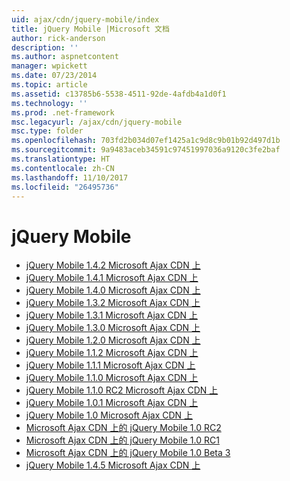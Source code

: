 ```yaml
---
uid: ajax/cdn/jquery-mobile/index
title: jQuery Mobile |Microsoft 文档
author: rick-anderson
description: ''
ms.author: aspnetcontent
manager: wpickett
ms.date: 07/23/2014
ms.topic: article
ms.assetid: c13785b6-5538-4511-92de-4afdb4a1d0f1
ms.technology: ''
ms.prod: .net-framework
msc.legacyurl: /ajax/cdn/jquery-mobile
msc.type: folder
ms.openlocfilehash: 703fd2b034d07ef1425a1c9d8c9b01b92d497d1b
ms.sourcegitcommit: 9a9483aceb34591c97451997036a9120c3fe2baf
ms.translationtype: HT
ms.contentlocale: zh-CN
ms.lasthandoff: 11/10/2017
ms.locfileid: "26495736"
---
```

<a name="jquery-mobile"></a>jQuery Mobile
====================
- [jQuery Mobile 1.4.2 Microsoft Ajax CDN 上](cdnjquerymobile142.md)
- [jQuery Mobile 1.4.1 Microsoft Ajax CDN 上](cdnjquerymobile141.md)
- [jQuery Mobile 1.4.0 Microsoft Ajax CDN 上](cdnjquerymobile140.md)
- [jQuery Mobile 1.3.2 Microsoft Ajax CDN 上](cdnjquerymobile132.md)
- [jQuery Mobile 1.3.1 Microsoft Ajax CDN 上](cdnjquerymobile131.md)
- [jQuery Mobile 1.3.0 Microsoft Ajax CDN 上](cdnjquerymobile130.md)
- [jQuery Mobile 1.2.0 Microsoft Ajax CDN 上](cdnjquerymobile120.md)
- [jQuery Mobile 1.1.2 Microsoft Ajax CDN 上](cdnjquerymobile112.md)
- [jQuery Mobile 1.1.1 Microsoft Ajax CDN 上](cdnjquerymobile111.md)
- [jQuery Mobile 1.1.0 Microsoft Ajax CDN 上](cdnjquerymobile110.md)
- [jQuery Mobile 1.1.0 RC2 Microsoft Ajax CDN 上](cdnjquerymobile110rc2.md)
- [jQuery Mobile 1.0.1 Microsoft Ajax CDN 上](cdnjquerymobile101.md)
- [jQuery Mobile 1.0 Microsoft Ajax CDN 上](cdnjquerymobile10.md)
- [Microsoft Ajax CDN 上的 jQuery Mobile 1.0 RC2](cdnjquerymobile10rc2.md)
- [Microsoft Ajax CDN 上的 jQuery Mobile 1.0 RC1](cdnjquerymobile10rc1.md)
- [Microsoft Ajax CDN 上的 jQuery Mobile 1.0 Beta 3](cdnjquerymobile10b3.md)
- [jQuery Mobile 1.4.5 Microsoft Ajax CDN 上](cdnjquerymobile145.md)
